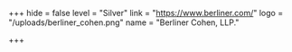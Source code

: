 +++
hide = false
level = "Silver"
link = "https://www.berliner.com/"
logo = "/uploads/berliner_cohen.png"
name = "Berliner Cohen, LLP."

+++
